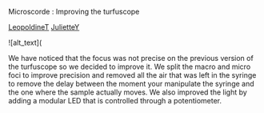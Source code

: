 Microscorde : Improving the turfuscope

[LeopoldineT](https://github.com/LeopoldineT)
[JulietteY](https://github.com/JulietteY)

![alt_text](


  We have noticed that the focus was not precise on the previous version of the turfuscope so we decided to improve it. We split the macro and micro foci to improve precision and removed all the air that was left in the syringe to remove the delay between the moment your manipulate the syringe and the one where the sample actually moves.
  We also improved the light by adding a modular LED that is controlled through a potentiometer.
  
 
